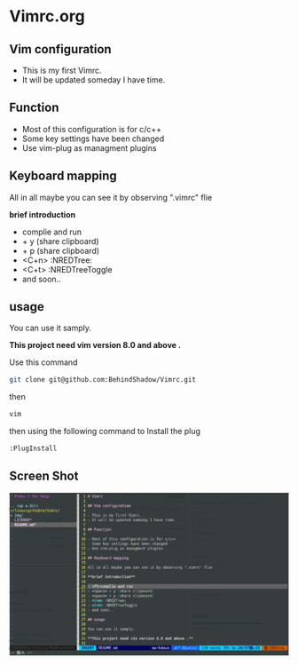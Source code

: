 # Vimrc.org

## Vim configuration

- This is my first Vimrc.
- It will be updated someday I have time.

## Function

- Most of this configuration is for c/c++
- Some key settings have been changed
- Use vim-plug as managment plugins

## Keyboard mapping

All in all maybe you can see it by observing ".vimrc" flie

**brief introduction**

- <F5>complie and run
- <space> + y (share clipboard)
- <space> + p (share clipboard)
- <C+n> :NREDTree:
- <C+t> :NREDTreeToggle
- and soon..

## usage

You can use it samply.

**This project need vim version 8.0 and above .**

Use this command
```bash
git clone git@github.com:BehindShadow/Vimrc.git
```

then 
```bash
vim
```

then using the following command to Install the plug 
```bash
:PlugInstall
```


## Screen Shot

![图一](../img/2021-12-13_18-14.png)




